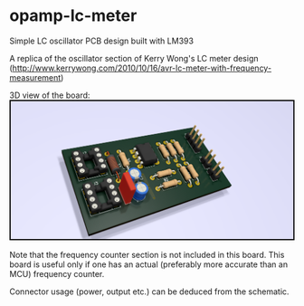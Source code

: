 # opamp-lc-meter
Simple LC oscillator PCB design built with LM393

A replica of the oscillator section of Kerry Wong's LC meter design (http://www.kerrywong.com/2010/10/16/avr-lc-meter-with-frequency-measurement)

3D view of the board:
![3D Board View](board-view-3d.png)

Note that the frequency counter section is not included in this board. This board is useful only if one has an actual (preferably more accurate than an MCU) frequency counter.

Connector usage (power, output etc.) can be deduced from the schematic.
